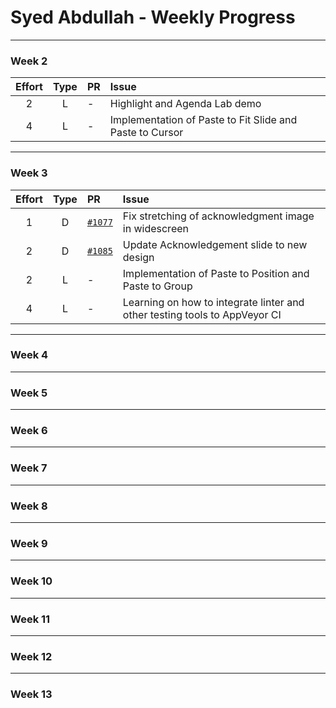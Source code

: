 # Syed Abdullah - Weekly Progress

---

### Week 2

Effort| Type | PR | Issue
:----:|:----:|:-----------|:------
2 | L | - | Highlight and Agenda Lab demo
4 | L | - | Implementation of Paste to Fit Slide and Paste to Cursor

---
### Week 3

Effort| Type | PR | Issue
:----:|:----:|:-----------|:------
1 | D | [`#1077`](https://github.com/PowerPointLabs/PowerPointLabs/pull/1077) | Fix stretching of acknowledgment image in widescreen
2 | D | [`#1085`](https://github.com/PowerPointLabs/PowerPointLabs/pull/1085) | Update Acknowledgement slide to new design
2 | L | - | Implementation of Paste to Position and Paste to Group
4 | L | - | Learning on how to integrate linter and other testing tools to AppVeyor CI

---
### Week 4

---
### Week 5

---
### Week 6

---
### Week 7

---
### Week 8

---
### Week 9

---
### Week 10

---
### Week 11

---
### Week 12

---
### Week 13
